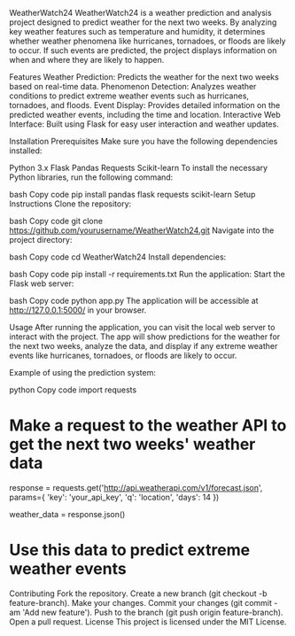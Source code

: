 WeatherWatch24
WeatherWatch24 is a weather prediction and analysis project designed to predict weather for the next two weeks. By analyzing key weather features such as temperature and humidity, 
it determines whether weather phenomena like hurricanes, tornadoes, or floods are likely to occur. If such events are predicted, the project displays information on when and where they are likely to happen.

Features
Weather Prediction: Predicts the weather for the next two weeks based on real-time data.
Phenomenon Detection: Analyzes weather conditions to predict extreme weather events such as hurricanes, tornadoes, and floods.
Event Display: Provides detailed information on the predicted weather events, including the time and location.
Interactive Web Interface: Built using Flask for easy user interaction and weather updates.

Installation
Prerequisites
Make sure you have the following dependencies installed:

Python 3.x
Flask
Pandas
Requests
Scikit-learn
To install the necessary Python libraries, run the following command:

bash
Copy code
pip install pandas flask requests scikit-learn
Setup Instructions
Clone the repository:

bash
Copy code
git clone https://github.com/yourusername/WeatherWatch24.git
Navigate into the project directory:

bash
Copy code
cd WeatherWatch24
Install dependencies:

bash
Copy code
pip install -r requirements.txt
Run the application: Start the Flask web server:

bash
Copy code
python app.py
The application will be accessible at http://127.0.0.1:5000/ in your browser.

Usage
After running the application, you can visit the local web server to interact with the project. The app will show predictions for the weather for the next two weeks, analyze the data, and display if any extreme weather events like hurricanes, tornadoes, or floods are likely to occur.

Example of using the prediction system:

python
Copy code
import requests

# Make a request to the weather API to get the next two weeks' weather data
response = requests.get('http://api.weatherapi.com/v1/forecast.json', params={
    'key': 'your_api_key',
    'q': 'location',
    'days': 14
})

weather_data = response.json()
# Use this data to predict extreme weather events
Contributing
Fork the repository.
Create a new branch (git checkout -b feature-branch).
Make your changes.
Commit your changes (git commit -am 'Add new feature').
Push to the branch (git push origin feature-branch).
Open a pull request.
License
This project is licensed under the MIT License.


